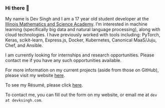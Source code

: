 ### Hi there 👋

My name is Dev Singh and I am a 17 year old student developer at the [Illinois Mathematics and Science Academy](https://imsa.edu). I’m interested in machine learning (specifically big data and natural language processing), along with cloud technologies. I have previously worked with tools including: PyTorch, Keras, scikit-learn, Express.js, Docker, Kubernetes, Canonical MaaS/Juju, Chef, and Ansible.

I am currently looking for internships and research opportunities. Please contact me if you have any such opportunities available.

For more information on my current projects (aside from those on GitHub), please visit my website [here](https://devksingh.com). 

To see my Résumé, please click [here](https://devksingh.com/resume).

To contact me, you can fill out the form on my website, or email me at `dev at devksingh.com`.
